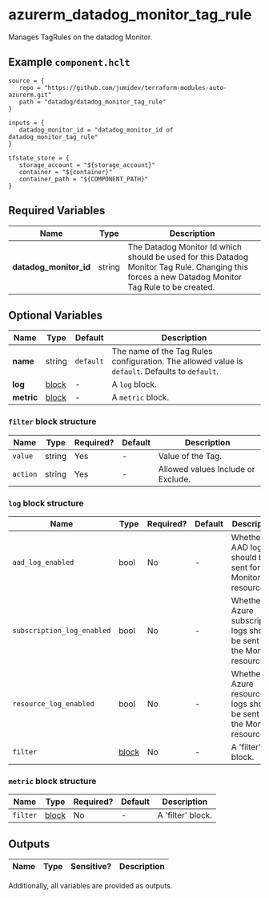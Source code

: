 # azurerm_datadog_monitor_tag_rule

Manages TagRules on the datadog Monitor.

## Example `component.hclt`

```hcl
source = {
   repo = "https://github.com/jumidev/terraform-modules-auto-azurerm.git" 
   path = "datadog/datadog_monitor_tag_rule" 
}

inputs = {
   datadog_monitor_id = "datadog_monitor_id of datadog_monitor_tag_rule" 
}

tfstate_store = {
   storage_account = "${storage_account}" 
   container = "${container}" 
   container_path = "${COMPONENT_PATH}" 
}

```

## Required Variables

| Name | Type |  Description |
| ---- | --------- |  ----------- |
| **datadog_monitor_id** | string |  The Datadog Monitor Id which should be used for this Datadog Monitor Tag Rule. Changing this forces a new Datadog Monitor Tag Rule to be created. | 

## Optional Variables

| Name | Type |  Default  |  Description |
| ---- | --------- |  ----------- | ----------- |
| **name** | string |  `default`  |  The name of the Tag Rules configuration. The allowed value is `default`. Defaults to `default`. | 
| **log** | [block](#log-block-structure) |  -  |  A `log` block. | 
| **metric** | [block](#metric-block-structure) |  -  |  A `metric` block. | 

### `filter` block structure

| Name | Type | Required? | Default | Description |
| ---- | ---- | --------- | ------- | ----------- |
| `value` | string | Yes | - | Value of the Tag. |
| `action` | string | Yes | - | Allowed values Include or Exclude. |

### `log` block structure

| Name | Type | Required? | Default | Description |
| ---- | ---- | --------- | ------- | ----------- |
| `aad_log_enabled` | bool | No | - | Whether AAD logs should be sent for the Monitor resource? |
| `subscription_log_enabled` | bool | No | - | Whether Azure subscription logs should be sent for the Monitor resource? |
| `resource_log_enabled` | bool | No | - | Whether Azure resource logs should be sent for the Monitor resource? |
| `filter` | [block](#log-block-structure) | No | - | A 'filter' block. |

### `metric` block structure

| Name | Type | Required? | Default | Description |
| ---- | ---- | --------- | ------- | ----------- |
| `filter` | [block](#metric-block-structure) | No | - | A 'filter' block. |



## Outputs

| Name | Type | Sensitive? | Description |
| ---- | ---- | --------- | --------- |

Additionally, all variables are provided as outputs.
